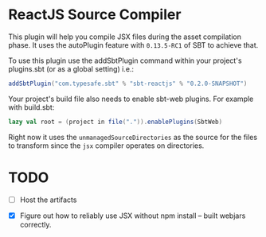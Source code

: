 # ReactJS Source Compiler

This plugin will help you compile JSX files during the asset compilation phase.
It uses the autoPlugin feature with `0.13.5-RC1` of SBT to achieve that.

To use this plugin use the addSbtPlugin command within your project's
plugins.sbt (or as a global setting) i.e.:

```scala
addSbtPlugin("com.typesafe.sbt" % "sbt-reactjs" % "0.2.0-SNAPSHOT")
```

Your project's build file also needs to enable sbt-web plugins. For example with build.sbt:

```scala
lazy val root = (project in file(".")).enablePlugins(SbtWeb)
```

Right now it uses the `unmanagedSourceDirectories` as the source for the files
to transform since the `jsx` compiler operates on directories.

# TODO
- [ ] Host the artifacts
- [x] Figure out how to reliably use JSX without npm install – built webjars
  correctly.


